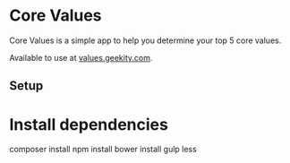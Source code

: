 # Core Values

Core Values is a simple app to help you determine your top 5 core values.

Available to use at [values.geekity.com](https://values.geekity.com).

## Setup

# Install dependencies
composer install
npm install
bower install
gulp less
```
